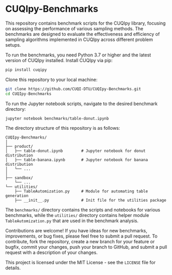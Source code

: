 # CUQIpy-Benchmarks

This repository contains benchmark scripts for the CUQIpy library, focusing on assessing the performance of various sampling methods. The benchmarks are designed to evaluate the effectiveness and efficiency of sampling algorithms implemented in CUQIpy across different problem setups.

To run the benchmarks, you need Python 3.7 or higher and the latest version of CUQIpy installed. Install CUQIpy via pip:

```bash
pip install cuqipy
```

Clone this repository to your local machine:

```bash
git clone https://github.com/CUQI-DTU/CUQIpy-Benchmarks.git
cd CUQIpy-Benchmarks
```

To run the Jupyter notebook scripts, navigate to the desired benchmark directory: 

```bash
jupyter notebook benchmarks/table-donut.ipynb
```

The directory structure of this repository is as follows:

```plaintext
CUQIpy-Benchmarks/
│
├── product/
│   ├── table-donut.ipynb        # Jupyter notebook for donut distribution
│   ├── table-banana.ipynb       # Jupyter notebook for banana distribution
│   └── ...
│
├── sandbox/
    └── ...
└── utilities/
    ├── TableAutomization.py     # Module for automating table generation
    ├── __init__.py              # Init file for the utilities package
```

The `benchmarks/` directory contains the scripts and notebooks for various benchmarks, while the `utilities/` directory contains helper module `TableAutomization.py` that are used in the benchmark analysis.

Contributions are welcome! If you have ideas for new benchmarks, improvements, or bug fixes, please feel free to submit a pull request. To contribute, fork the repository, create a new branch for your feature or bugfix, commit your changes, push your branch to GitHub, and submit a pull request with a description of your changes.

This project is licensed under the MIT License - see the `LICENSE` file for details.
